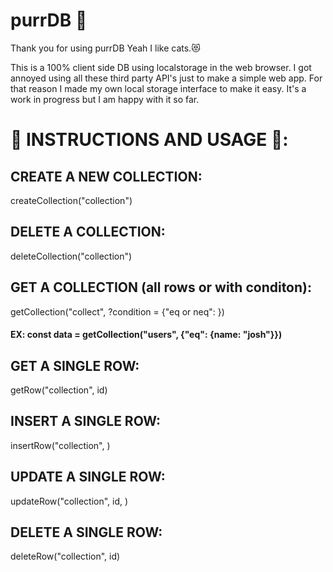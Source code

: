 # purrDB 🐾
Thank you for using purrDB
Yeah I like cats.😻

This is a 100% client side DB using localstorage in the web browser.
I got annoyed using all these third party API's just to make a simple web app.
For that reason I made my own local storage interface to make it easy.
It's a work in progress but I am happy with it so far. 

# 📄 INSTRUCTIONS AND USAGE 📄:
## CREATE A NEW COLLECTION:
createCollection("collection")

## DELETE A COLLECTION:
deleteCollection("collection")

## GET A COLLECTION (all rows or with conditon):
getCollection("collect", ?condition = {"eq or neq": <JSON OBJECT>})
#### EX: const data = getCollection("users", {"eq": {name: "josh"}})

## GET A SINGLE ROW:
getRow("collection", id)

## INSERT A SINGLE ROW:
insertRow("collection", <JSON OBJECT>)

## UPDATE A SINGLE ROW:
updateRow("collection", id, <JSON OBJECT>)

## DELETE A SINGLE ROW:
deleteRow("collection", id)
